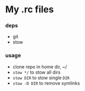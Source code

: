# My .rc files

### deps

- git
- stow

### usage

- clone repo in home dir, ~/
- `stow */` to stow all dirs
- `stow DIR` to stow single `DIR`
- `stow -D DIR` to remove symlinks


